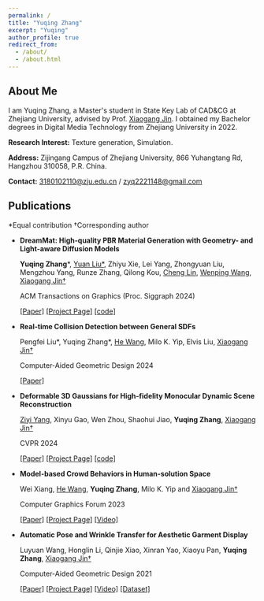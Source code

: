 ```yaml
---
permalink: /
title: "Yuqing Zhang"
excerpt: "Yuqing"
author_profile: true
redirect_from: 
  - /about/
  - /about.html
---
```


## About Me

I am Yuqing Zhang, a Master's student in State Key Lab of CAD&CG at Zhejiang University, advised by Prof. [Xiaogang Jin](http://www.cad.zju.edu.cn/home/jin). I obtained my Bachelor degrees in Digital Media Technology from Zhejiang University in 2022.

**Research Interest:** Texture generation, Simulation.

**Address:** Zijingang Campus of Zhejiang University, 866 Yuhangtang Rd, Hangzhou 310058, P.R. China.

**Contact:** [3180102110@zju.edu.cn](mailto:3180102110@zju.edu.cn) / [zyq2221148@gmail.com](mailto:zyq2221148@gmail.com)

## Publications
*Equal contribution †Corresponding author

* **DreamMat: High-quality PBR Material Generation with Geometry- and Light-aware Diffusion Models**

  **Yuqing Zhang***, [Yuan Liu*](https://liuyuan-pal.github.io/), Zhiyu Xie, Lei Yang, Zhongyuan Liu, Mengzhou Yang, Runze Zhang, Qilong Kou, [Cheng Lin](https://clinplayer.github.io/), [Wenping Wang](https://engineering.tamu.edu/cse/profiles/Wang-Wenping.html), [Xiaogang Jin†](http://www.cad.zju.edu.cn/home/jin/)

  ACM Transactions on Graphics (Proc. Siggraph 2024)

  [\[Paper\]](https://zzzyuqing.github.io/dreammat.github.io/)  [\[Project Page\]](https://zzzyuqing.github.io/dreammat.github.io/) [\[code\]](https://zzzyuqing.github.io/dreammat.github.io/)

  
* **Real-time Collision Detection between General SDFs**

  Pengfei Liu*, Yuqing Zhang*, [He Wang](https://drhewang.com/), Milo K. Yip, Elvis Liu, [Xiaogang Jin†](http://www.cad.zju.edu.cn/home/jin/)

  Computer-Aided Geometric Design 2024

  [\[Paper\]](http://www.cad.zju.edu.cn/home/jin/papers/Real_Time_CD_between_SDFs.pdf)

* **Deformable 3D Gaussians for High-fidelity Monocular Dynamic Scene Reconstruction**

  [Ziyi Yang](https://github.com/ingra14m), Xinyu Gao, Wen Zhou, Shaohui Jiao, **Yuqing Zhang**, [Xiaogang Jin†](http://www.cad.zju.edu.cn/home/jin/)

  CVPR 2024

  [\[Paper\]](https://arxiv.org/abs/2309.13101)  [\[Project Page\]](https://ingra14m.github.io/Deformable-Gaussians/) [\[code\]](https://github.com/ingra14m/Deformable-3D-Gaussians)

* **Model-based Crowd Behaviors in Human-solution Space**

  Wei Xiang, [He Wang](https://drhewang.com/), **Yuqing Zhang**, Milo K. Yip and [Xiaogang Jin†](http://www.cad.zju.edu.cn/home/jin/)

  Computer Graphics Forum 2023

  [\[Paper\]](https://diglib.eg.org:8443/server/api/core/bitstreams/37b310ac-b9d0-42c7-8505-d281e3d8fc51/content) [\[Project Page\]](http://www.cad.zju.edu.cn/home/jin/cgf2023/cgf2023.htm) [\[Video\]](http://www.cad.zju.edu.cn/home/jin/cgf2023/demo.mp4)

* **Automatic Pose and Wrinkle Transfer for Aesthetic Garment Display**

  Luyuan Wang, Honglin Li, Qinjie Xiao, Xinran Yao, Xiaoyu Pan, **Yuqing Zhang**, [Xiaogang Jin†](http://www.cad.zju.edu.cn/home/jin/)

  Computer-Aided Geometric Design 2021

  [\[Paper\]](http://www.cad.zju.edu.cn/home/jin/cagd2021/paper.pdf) [\[Project Page\]](http://www.cad.zju.edu.cn/home/jin/cagd2021/cagd2021.htm) [\[Video\]](http://www.cad.zju.edu.cn/home/jin/cagd2021/demo.mp4) [\[Dataset\]](https://github.com/Dancingmader/3D-High-quality-Garment-Dataset)
